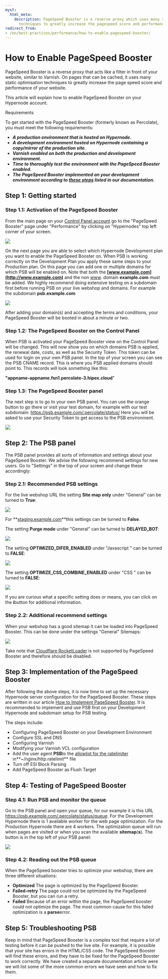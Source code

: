 ```yaml
---
myst:
  html_meta:
    description: PageSpeed Booster is a reverse proxy which uses many static optimisation
      techniques to greatly increase the pagespeed score and performance of your website.
redirect_from:
- /en/best-practices/performance/how-to-enable-pagespeed-booster/
---
```


<!-- source: https://support.hypernode.com/en/best-practices/performance/how-to-enable-pagespeed-booster/ -->

# How to Enable PageSpeed Booster

PageSpeed Booster is a reverse proxy that acts like a filter in front of your website, similar to Varnish. On pages that can be cached,
it uses many static optimisation techniques to greatly increase the page speed score and performance of your website.

This article will explain how to enable PageSpeed Booster on your Hypernode account.

Requirements

To get started with the PageSpeed Booster (formerly known as Percolate), you must meet the following requirements:

- ***A production environment that is hosted on Hypernode.***
- ***A development environment hosted on Hypernode containing a copy/mirror of the production site.***
- ***Varnish enabled on both the production and development environment.***
- ***Time to thoroughly test the environment with the PageSpeed Booster enabled.***
- ***The PageSpeed Booster implemented on your development environment according to [these steps](https://support.hypernode.com/en/troubleshooting/performance/how-to-implement-pagespeed-booster#Configuring-PageSpeed-Booster-on-your-Development-Environment) listed in our documentation.***

## Step 1: Getting started

### Step 1.1: Activation of the PageSpeed Booster

From the main page on your [Control Panel account](https://my.hypernode.com/) go to the "PageSpeed Booster" page under "Performance" by clicking on "Hypernodes" top left corner of your screen.

![](_res/IJ9mW5WLCT3_w55sbCG_zTlum_otG8IVFA.png)

On the next page you are able to select which Hypernode Development plan you want to enable the PageSpeed Booster on. When PSB is working correctly on the Development Plan you apply these same steps to your Production plan.
On this page you can add one or multiple domains for which PSB will be enabled on. Note that both the **[www.example.com](http://www.example.com)** and the non [www](http://www). domain **example.com** must be added. We highly recommend doing extensive testing on a subdomain first before running PSB on your live webshop and domains. For example the subdomain **psb.example.com**

![](_res/8iY0Sc0-xW4EwiBrD_FRPXj_ebor85HY1A.png)

After adding your domain(s) and accepting the terms and conditions, your PageSpeed Booster will be booted in about a minute or two.

### Step 1.2: The PageSpeed Booster on the Control Panel

When PSB is activated your PageSpeed Booster view on the Control Panel will be changed. This will now show you on which domains PSB is applied, the renewal date, costs, as well as the Security Token. This token can be used for login on your own PSB panel.
In the top of your screen you can see the PSB CNAME record. This is where you PSB applied domains should point to. This records will look something like this:

**"appname-appname.fsn1.percolate-3.hipex.cloud**"

### Step 1.3: The PageSpeed Booster panel

The next step is to go to your own PSB panel. You can use the orange button to go there or visit your test domain, for example with our test subdomain: <https://psb.example.com/.percolate/status/> Here you will be asked to use your Security Token to get access to the PSB environment.

![](_res/2iU3pYximAKX4gQDDiHLQGN6vKjG_iQWxw.png)

## Step 2: The PSB panel

The PSB panel provides all sorts of information and settings about your PageSpeed Booster. We advise the following recommend settings for new users. Go to "Settings" in the top of your screen and change these accordingly:

### Step 2.1: Recommended PSB settings

For the live webshop URL the setting **Site map only** under "General" can be turned to **True**:

![](_res/f8CNJ26O7PHi8Gl2A9R6Hg_CS1KC1mz0wA.png)

For \*\*[staging.example.com](https://staging.example.com)\*\*this settings can be turned to **False**.

The setting **Purge mode** under "General" can be turned to **DELAYED_BOT**:

![](_res/9DM3LpHTD-O4JGSw_UvFH3ctEbr55lHpMw.png)

The setting **OPTIMIZED_DIFER_ENABLED** under "Javascript " can be turned to **FALSE**:

![](_res/DTkLBNkSq9rUdm2qMmOBmc59CEx0mbQe0A.png)

The setting **OPTIMIZE_CSS_COMBINE_ENABLED** under "CSS " can be turned to **FALSE**:

![](_res/yxdgRojGXDQxvEjoWI2F3_eY392Q-kL9wQ.png)

If you are curious what a specific setting does or means, you can click on the **i**button for additional information.

### Step 2.2: Additional recommend settings

When your webshop has a good sitemap it can be loaded into PageSpeed Booster. This can be done under the settings "General" Sitemaps:

![](_res/xNWSC-sV_wQy7pn__28l2Wa9peWghfgxBA.png)

Take note that [Cloudflare RocketLoader](https://support.cloudflare.com/hc/en-us/articles/200168056-Understanding-Rocket-Loader) is not supported by PageSpeed Booster and therefore should be disabled.

## Step 3: Implementation of the PageSpeed Booster

After following the above steps, it is now time to set up the necessary Hypernode server configuration for the PageSpeed Booster. These steps are written in our article [How to Implement PageSpeed Booster](https://support.hypernode.com/en/troubleshooting/performance/how-to-implement-pagespeed-booster). It is recommended to implement and use PSB first on your Development Hypernode and subdomain setup for PSB testing.

The steps include:

- Configuring PageSpeed Booster on your Development Environment
- Configure SSL and DNS
- Configuring Varnish
- Modifying your Varnish VCL configuration
- Add the user agent **PSB**to the [allowlist for the ratelimiter](https://support.hypernode.com/en/hypernode/nginx/how-to-resolve-rate-limited-requests-429-too-many-requests#Whitelisting-Additional-User-Agents) in\*\*~/nginx/http.ratelimit\*\* file
- Turn off ESI Block Parsing
- Add PageSpeed Booster as Flush Target

## Step 4: Testing of PageSpeed Booster

### Step 4.1: Run PSB and monitor the queue

Go to the PSB panel and open your queue, for our example it is this URL <https://psb.example.com/.percolate/status/queue>. For the Development Hypernode there is 1 available worker for the web page optimization.
For the Production Hypernode there are 4 workers.
The optimization queue will run when pages are visited or when you scan the available **sitemap**(**s**). The button is in the top left of your PSB panel:

![](_res/CaCflcIXA8dFFGBm0Tx3blR5e9resMmxyA.png)

### Step 4.2: Reading out the PSB queue

When the PageSpeed booster tries to optimize your webshop, there are three different situations:

- **Optimized** The page is optimized by the PageSpeed Booster.
- **Failed-retry** The page could not be optimized by the PageSpeed Booster, but you can run a retry.
- **Failed** Because of an error within the page, the PageSpeed booster could not optimize the page. The most common cause for this failed optimization is a **parse**error.

## Step 5: Troubleshooting PSB

Keep in mind that PageSpeed Booster is a complex tool that require a lot of testing before it can be pushed to the live site. For example, it is possible that your site has errors in the HTML/CSS code. The PageSpeed Booster will find these errors, and they have to be fixed for the PageSpeed Booster to work correctly. We have created a separate documentation article were we will list some of the more common errors we have seen and how to fix them.
